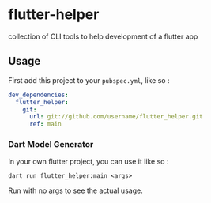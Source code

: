 # flutter-helper

collection of CLI tools to help development of a flutter app


## Usage

First add this project to your `pubspec.yml`, like so :

```yaml
dev_dependencies:
  flutter_helper:
    git:
      url: git://github.com/username/flutter_helper.git
      ref: main
```

### Dart Model Generator

In your own flutter project, you can use it like so :

`dart run flutter_helper:main <args>`

Run with no args to see the actual usage.
